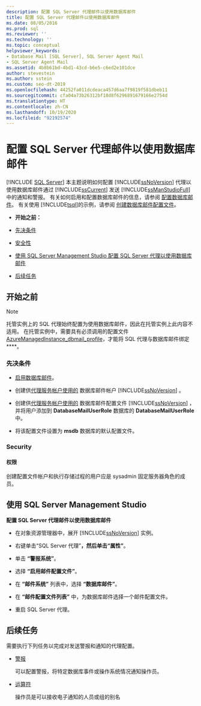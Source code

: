 ```yaml
---
description: 配置 SQL Server 代理邮件以使用数据库邮件
title: 配置 SQL Server 代理邮件以使用数据库邮件
ms.date: 08/05/2016
ms.prod: sql
ms.reviewer: ''
ms.technology: ''
ms.topic: conceptual
helpviewer_keywords:
- Database Mail [SQL Server], SQL Server Agent Mail
- SQL Server Agent Mail
ms.assetid: 4b8b61bd-4bd1-43cd-b6e5-c6ed2e101dce
author: stevestein
ms.author: sstein
ms.custom: seo-dt-2019
ms.openlocfilehash: 44252fa011dcdeaca457d6aa7f9819f581dbeb11
ms.sourcegitcommit: cfa04a73b26312bf18d8f6296891679166e2754d
ms.translationtype: HT
ms.contentlocale: zh-CN
ms.lasthandoff: 10/19/2020
ms.locfileid: "92192574"
---
```

# <a name="configure-sql-server-agent-mail-to-use-database-mail"></a>配置 SQL Server 代理邮件以使用数据库邮件
 [!INCLUDE [SQL Server](../../includes/applies-to-version/sqlserver.md)]
  本主题说明如何配置 [!INCLUDE[ssNoVersion](../../includes/ssnoversion-md.md)] 代理以使用数据库邮件通过 [!INCLUDE[ssCurrent](../../includes/sscurrent-md.md)] 发送 [!INCLUDE[ssManStudioFull](../../includes/ssmanstudiofull-md.md)]中的通知和警报。  有关如何启用和配置数据库邮件的信息，请参阅 [配置数据库邮件](../../relational-databases/database-mail/configure-database-mail.md)。  有关使用 [!INCLUDE[tsql](../../includes/tsql-md.md)]的示例，请参阅 [创建数据库邮件配置文件](../../relational-databases/database-mail/create-a-database-mail-profile.md)。
  
-   **开始之前：**  
  
-   [先决条件](#Prerequisites)  
  
-   [安全性](#Security)  
  
-   [使用 SQL Server Management Studio 配置 SQL Server 代理以使用数据库邮件](#SSMSProcedure)  
  
-   [后续任务](#Follow_Up)  
  
##  <a name="before-you-begin"></a><a name="BeforeYouBegin"></a> 开始之前  
  
  > [!NOTE]
  > 托管实例上的 SQL 代理始终配置为使用数据库邮件，因此在托管实例上此内容不适用。 在托管实例中，需要具有必须调用的配置文件 [AzureManagedInstance_dbmail_profile](/azure/sql-database/sql-database-managed-instance-transact-sql-information#sql-server-agent)，才能将 SQL 代理与数据库邮件绑定****。 
  
###  <a name="prerequisites"></a><a name="Prerequisites"></a>先决条件  
  
-   [启用数据库邮件](../../relational-databases/database-mail/configure-database-mail.md)。  
  
-    创建供[代理服务帐户使用的](../../relational-databases/database-mail/create-a-database-mail-account.md) 数据库邮件帐户 [!INCLUDE[ssNoVersion](../../includes/ssnoversion-md.md)] 。  
  
-   创建供[代理服务帐户使用的](../../relational-databases/database-mail/create-a-database-mail-profile.md) 数据库邮件配置文件 [!INCLUDE[ssNoVersion](../../includes/ssnoversion-md.md)] ，并将用户添加到 **DatabaseMailUserRole** 数据库的 **DatabaseMailUserRole** 中。
  
-   将该配置文件设置为 **msdb** 数据库的默认配置文件。  
  
###  <a name="security"></a><a name="Security"></a> Security  
  
####  <a name="permissions"></a><a name="Permissions"></a> 权限  
 创建配置文件帐户和执行存储过程的用户应是 sysadmin 固定服务器角色的成员。  
  
##  <a name="using-sql-server-management-studio"></a><a name="SSMSProcedure"></a> 使用 SQL Server Management Studio  
 **配置 SQL Server 代理邮件以使用数据库邮件**  
  
-   在对象资源管理器中，展开 [!INCLUDE[ssNoVersion](../../includes/ssnoversion-md.md)] 实例。  
  
-   右键单击“SQL Server 代理”****，然后单击“属性”****。  
  
-   单击 **“警报系统”**。  
  
-   选择 **“启用邮件配置文件”**。  
  
-   在 **“邮件系统”** 列表中，选择 **“数据库邮件”**。  
  
-   在 **“邮件配置文件列表”** 中，为数据库邮件选择一个邮件配置文件。 
  
-   重启 SQL Server 代理。  
  
##  <a name="follow-up-tasks"></a><a name="Follow_Up"></a> 后续任务  
 需要执行下列任务以完成对发送警报和通知的代理配置。  
  
-   [警报](../../ssms/agent/alerts.md)  
  
     可以配置警报，将特定数据库事件或操作系统情况通知操作员。  
  
-   [运算符](../../ssms/agent/operators.md)  
  
     操作员是可以接收电子通知的人员或组的别名  
  
